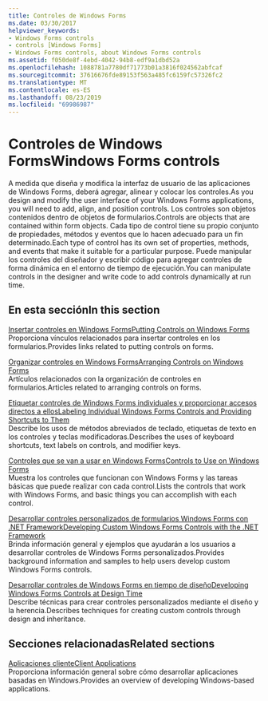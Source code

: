 ```yaml
---
title: Controles de Windows Forms
ms.date: 03/30/2017
helpviewer_keywords:
- Windows Forms controls
- controls [Windows Forms]
- Windows Forms controls, about Windows Forms controls
ms.assetid: f050de8f-4ebd-4042-94b8-edf9a1dbd52a
ms.openlocfilehash: 1088781a7780df71773b01a3816f024562abfcaf
ms.sourcegitcommit: 37616676fde89153f563a485fc6159fc57326fc2
ms.translationtype: MT
ms.contentlocale: es-ES
ms.lasthandoff: 08/23/2019
ms.locfileid: "69986987"
---
```

# <a name="windows-forms-controls"></a><span data-ttu-id="340b0-102">Controles de Windows Forms</span><span class="sxs-lookup"><span data-stu-id="340b0-102">Windows Forms controls</span></span>

<span data-ttu-id="340b0-103">A medida que diseña y modifica la interfaz de usuario de las aplicaciones de Windows Forms, deberá agregar, alinear y colocar los controles.</span><span class="sxs-lookup"><span data-stu-id="340b0-103">As you design and modify the user interface of your Windows Forms applications, you will need to add, align, and position controls.</span></span> <span data-ttu-id="340b0-104">Los controles son objetos contenidos dentro de objetos de formularios.</span><span class="sxs-lookup"><span data-stu-id="340b0-104">Controls are objects that are contained within form objects.</span></span> <span data-ttu-id="340b0-105">Cada tipo de control tiene su propio conjunto de propiedades, métodos y eventos que lo hacen adecuado para un fin determinado.</span><span class="sxs-lookup"><span data-stu-id="340b0-105">Each type of control has its own set of properties, methods, and events that make it suitable for a particular purpose.</span></span> <span data-ttu-id="340b0-106">Puede manipular los controles del diseñador y escribir código para agregar controles de forma dinámica en el entorno de tiempo de ejecución.</span><span class="sxs-lookup"><span data-stu-id="340b0-106">You can manipulate controls in the designer and write code to add controls dynamically at run time.</span></span>

## <a name="in-this-section"></a><span data-ttu-id="340b0-107">En esta sección</span><span class="sxs-lookup"><span data-stu-id="340b0-107">In this section</span></span>

<span data-ttu-id="340b0-108">[Insertar controles en Windows Forms](putting-controls-on-windows-forms.md)</span><span class="sxs-lookup"><span data-stu-id="340b0-108">[Putting Controls on Windows Forms](putting-controls-on-windows-forms.md)</span></span>\
<span data-ttu-id="340b0-109">Proporciona vínculos relacionados para insertar controles en los formularios.</span><span class="sxs-lookup"><span data-stu-id="340b0-109">Provides links related to putting controls on forms.</span></span>

<span data-ttu-id="340b0-110">[Organizar controles en Windows Forms](how-to-align-multiple-controls-on-windows-forms.md)</span><span class="sxs-lookup"><span data-stu-id="340b0-110">[Arranging Controls on Windows Forms](how-to-align-multiple-controls-on-windows-forms.md)</span></span>\
<span data-ttu-id="340b0-111">Artículos relacionados con la organización de controles en formularios.</span><span class="sxs-lookup"><span data-stu-id="340b0-111">Articles related to arranging controls on forms.</span></span>

<span data-ttu-id="340b0-112">[Etiquetar controles de Windows Forms individuales y proporcionar accesos directos a ellos](labeling-individual-windows-forms-controls-and-providing-shortcuts-to-them.md)</span><span class="sxs-lookup"><span data-stu-id="340b0-112">[Labeling Individual Windows Forms Controls and Providing Shortcuts to Them](labeling-individual-windows-forms-controls-and-providing-shortcuts-to-them.md)</span></span>\
<span data-ttu-id="340b0-113">Describe los usos de métodos abreviados de teclado, etiquetas de texto en los controles y teclas modificadoras.</span><span class="sxs-lookup"><span data-stu-id="340b0-113">Describes the uses of keyboard shortcuts, text labels on controls, and modifier keys.</span></span>

<span data-ttu-id="340b0-114">[Controles que se van a usar en Windows Forms](controls-to-use-on-windows-forms.md)</span><span class="sxs-lookup"><span data-stu-id="340b0-114">[Controls to Use on Windows Forms](controls-to-use-on-windows-forms.md)</span></span>\
<span data-ttu-id="340b0-115">Muestra los controles que funcionan con Windows Forms y las tareas básicas que puede realizar con cada control.</span><span class="sxs-lookup"><span data-stu-id="340b0-115">Lists the controls that work with Windows Forms, and basic things you can accomplish with each control.</span></span>

<span data-ttu-id="340b0-116">[Desarrollar controles personalizados de formularios Windows Forms con .NET Framework](developing-custom-windows-forms-controls.md)</span><span class="sxs-lookup"><span data-stu-id="340b0-116">[Developing Custom Windows Forms Controls with the .NET Framework](developing-custom-windows-forms-controls.md)</span></span>\
<span data-ttu-id="340b0-117">Brinda información general y ejemplos que ayudarán a los usuarios a desarrollar controles de Windows Forms personalizados.</span><span class="sxs-lookup"><span data-stu-id="340b0-117">Provides background information and samples to help users develop custom Windows Forms controls.</span></span>

<span data-ttu-id="340b0-118">[Desarrollar controles de Windows Forms en tiempo de diseño](developing-windows-forms-controls-at-design-time.md)</span><span class="sxs-lookup"><span data-stu-id="340b0-118">[Developing Windows Forms Controls at Design Time](developing-windows-forms-controls-at-design-time.md)</span></span>\
<span data-ttu-id="340b0-119">Describe técnicas para crear controles personalizados mediante el diseño y la herencia.</span><span class="sxs-lookup"><span data-stu-id="340b0-119">Describes techniques for creating custom controls through design and inheritance.</span></span>

## <a name="related-sections"></a><span data-ttu-id="340b0-120">Secciones relacionadas</span><span class="sxs-lookup"><span data-stu-id="340b0-120">Related sections</span></span>

<span data-ttu-id="340b0-121">[Aplicaciones cliente](../../develop-client-apps.md)</span><span class="sxs-lookup"><span data-stu-id="340b0-121">[Client Applications](../../develop-client-apps.md)</span></span>\
<span data-ttu-id="340b0-122">Proporciona información general sobre cómo desarrollar aplicaciones basadas en Windows.</span><span class="sxs-lookup"><span data-stu-id="340b0-122">Provides an overview of developing Windows-based applications.</span></span>
